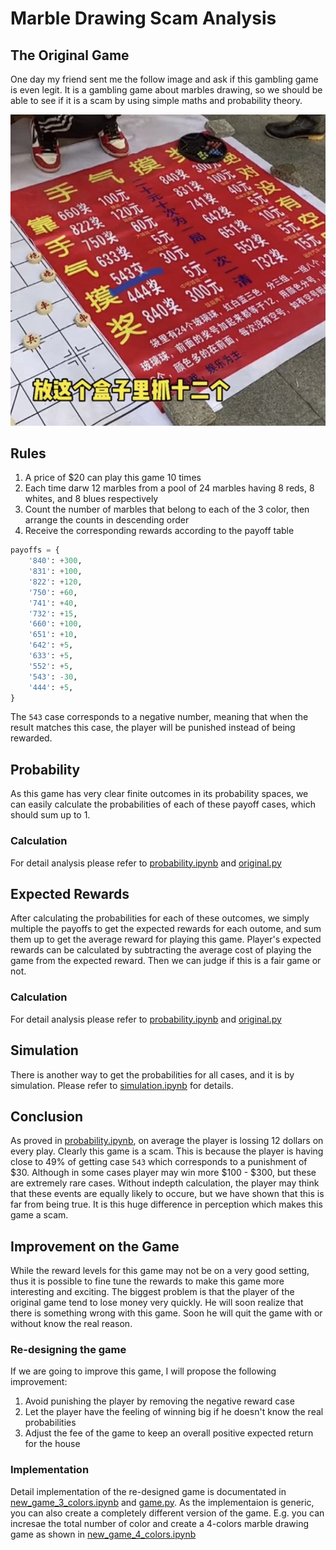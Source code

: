# Marble Drawing Scam Analysis

## The Original Game
One day my friend sent me the follow image and ask if this gambling game is even legit. It is a gambling game about marbles drawing, so we should be able to see if it is a scam by using simple maths and probability theory.

![original.jpg](original.jpg)

## Rules
1. A price of $20 can play this game 10 times
1. Each time darw 12 marbles from a pool of 24 marbles having 8 reds, 8 whites, and 8 blues respectively
2. Count the number of marbles that belong to each of the 3 color, then arrange the counts in descending order
3. Receive the corresponding rewards according to the payoff table
```python
payoffs = {
    '840': +300,
    '831': +100,
    '822': +120,
    '750': +60,
    '741': +40,
    '732': +15,
    '660': +100,
    '651': +10,
    '642': +5,
    '633': +5,
    '552': +5,
    '543': -30,
    '444': +5,
}
```
The `543` case corresponds to a negative number, meaning that when the result matches this case, the player will be punished instead of being rewarded.

## Probability
As this game has very clear finite outcomes in its probability spaces, we can easily calculate the probabilities of each of these payoff cases, which should sum up to 1.

### Calculation
For detail analysis please refer to [probability.ipynb](https://github.com/quantumsnowball/marble_drawing_scam_analysis/blob/master/probability.ipynb) and [original.py](https://github.com/quantumsnowball/marble_drawing_scam_analysis/blob/master/original.py)

## Expected Rewards
After calculating the probabilities for each of these outcomes, we simply multiple the payoffs to get the expected rewards for each outome, and sum them up to get the average reward for playing this game. Player's expected rewards can be calculated by subtracting the average cost of playing the game from the expected reward. Then we can judge if this is a fair game or not.

### Calculation
For detail analysis please refer to [probability.ipynb](https://github.com/quantumsnowball/marble_drawing_scam_analysis/blob/master/probability.ipynb) and [original.py](https://github.com/quantumsnowball/marble_drawing_scam_analysis/blob/master/original.py)

## Simulation
There is another way to get the probabilities for all cases, and it is by simulation. Please refer to [simulation.ipynb](https://github.com/quantumsnowball/marble-drawing-scam-analysis/blob/master/simulation.ipynb) for details.

## Conclusion
As proved in [probability.ipynb](https://github.com/quantumsnowball/marble-drawing-scam-analysis/blob/master/probability.ipynb), on average the player is lossing 12 dollars on every play. Clearly this game is a scam. This is because the player is having close to 49% of getting case `543` which corresponds to a punishment of $30. Although in some cases player may win more $100 - $300, but these are extremely rare cases. Without indepth calculation, the player may think that these events are equally likely to occure, but we have shown that this is far from being true. It is this huge difference in perception which makes this game a scam.

## Improvement on the Game
While the reward levels for this game may not be on a very good setting, thus it is possible to fine tune the rewards to make this game more interesting and exciting. The biggest problem is that the player of the original game tend to lose money very quickly. He will soon realize that there is something wrong with this game. Soon he will quit the game with or without know the real reason.

### Re-designing the game
If we are going to improve this game, I will propose the following improvement:
1. Avoid punishing the player by removing the negative reward case
2. Let the player have the feeling of winning big if he doesn't know the real probabilities
3. Adjust the fee of the game to keep an overall positive expected return for the house

### Implementation
Detail implementation of the re-designed game is documentated in [new_game_3_colors.ipynb](https://github.com/quantumsnowball/marble-drawing-scam-analysis/blob/master/new_game_3_colors.ipynb) and [game.py](https://github.com/quantumsnowball/marble-drawing-scam-analysis/blob/master/game.py). As the implementaion is generic, you can also create a completely different version of the game. E.g. you can incresae the total number of color and create a 4-colors marble drawing game as shown in [new_game_4_colors.ipynb](https://github.com/quantumsnowball/marble-drawing-scam-analysis/blob/master/new_game_4_colors.ipynb)